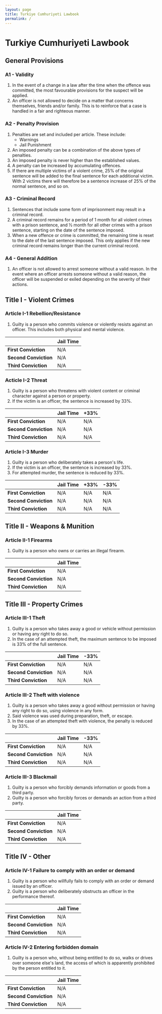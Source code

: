 ```yaml
---
layout: page
title: Turkiye Cumhuriyeti Lawbook
permalink: /
---
```


# Turkiye Cumhuriyeti Lawbook


## General Provisions

### A1 - Validity

1. In the event of a change in a law after the time when the offence was committed, the most favourable provisions for the suspect will be applied.
2. An officer is not allowed to decide on a matter that concerns themselves, friends and/or family. This is to reinforce that a case is handled in a fair and righteous manner.

### A2 - Penalty Provision

1. Penalties are set and included per article. These include:
    * Warnings
    * Jail Punishment
2. An imposed penalty can be a combination of the above types of penalties.
3. An imposed penalty is never higher than the established values.
4. A penalty can be increased by accumulating offences.
5. If there are multiple victims of a violent crime, 25% of the original sentence will be added to the final sentence for each additional victim. With 2 victims there will therefore be a sentence increase of 25% of the normal sentence, and so on.

### A3 - Criminal Record

1. Sentences that include some form of imprisonment may result in a criminal record.
2. A criminal record remains for a period of 1 month for all violent crimes with a prison sentence, and ½ month for all other crimes with a prison sentence, starting on the date of the sentence imposed.
3. When a new offence or crime is committed, the remaining time is reset to the date of the last sentence imposed. This only applies if the new criminal record remains longer than the current criminal record.

### A4 - General Addition

1. An officer is not allowed to arrest someone without a valid reason. In the event where an officer arrests someone without a valid reason, the officer will be suspended or exiled depending on the severity of their actions.

## Title I - Violent Crimes

### Article I-1 Rebellion/Resistance

1. Guilty is a person who commits violence or violently resists against an officer. This includes both physical and mental violence.

|   | **Jail Time**  |
|---|---|
|  **First Conviction** | N/A |
| **Second Conviction**  | N/A |
| **Third Conviction**  | N/A |

### Acticle I-2 Threat

1. Guilty is a person who threatens with violent content or criminal character against a person or property.
2. If the victim is an officer, the sentence is increased by 33%.

|   | **Jail Time**  | **+33%** |
|---|---|---|
|  **First Conviction** | N/A | N/A |
| **Second Conviction**  | N/A | N/A |
| **Third Conviction**  | N/A | N/A |

### Article I-3 Murder

1. Guilty is a person who deliberately takes a person's life. 
2. If the victim is an officer, the sentence is increased by 33%.
3. For attempted murder, the sentence is reduced by 33%.

|   | **Jail Time**  | **+33%** | **-33%** |
|---|---|---|---|
|  **First Conviction** | N/A | N/A | N/A |
| **Second Conviction**  | N/A | N/A | N/A |
| **Third Conviction**  | N/A | N/A | N/A |

## Title II - Weapons & Munition

### Article II-1 Firearms

1. Guilty is a person who owns or carries an illegal firearm.

|   | **Jail Time**  |
|---|---|
|  **First Conviction** | N/A |
| **Second Conviction**  | N/A |
| **Third Conviction**  | N/A |

## Title III - Property Crimes

### Article III-1 Theft

1. Guilty is a person who takes away a good or vehicle without permission or having any right to do so.
2. In the case of an attempted theft, the maximum sentence to be imposed is 33% of the full sentence.

|   | **Jail Time**  | **-33%** |
|---|---|---|
|  **First Conviction** | N/A | N/A |
| **Second Conviction**  | N/A | N/A |
| **Third Conviction**  | N/A | N/A |

### Article III-2 Theft with violence

1. Guilty is a person who takes away a good without permission or having any right to do so, using violence in any form.
2. Said violence was used during preparation, theft, or escape.
3. In the case of an attempted theft with violence, the penalty is reduced by 33%.

|   | **Jail Time**  | **-33%** |
|---|---|---|
|  **First Conviction** | N/A | N/A |
| **Second Conviction**  | N/A | N/A |
| **Third Conviction**  | N/A | N/A |

### Article III-3 Blackmail

1. Guilty is a person who forcibly demands information or goods from a third party.
2. Guilty is a person who forcibly forces or demands an action from a third party.

|   | **Jail Time**  |
|---|---|
|  **First Conviction** | N/A |
| **Second Conviction**  | N/A |
| **Third Conviction**  | N/A |

## Title IV - Other

### Article IV-1 Failure to comply with an order or demand

1. Guilty is a person who willfully fails to comply with an order or demand issued by an officer.
2. Guilty is a person who deliberately obstructs an officer in the performance thereof.

|   | **Jail Time**  |
|---|---|
|  **First Conviction** | N/A |
| **Second Conviction**  | N/A |
| **Third Conviction**  | N/A |

### Article IV-2 Entering forbidden domain

1. Guilty is a person who, without being entitled to do so, walks or drives over someone else's land, the access of which is apparently prohibited by the person entitled to it.

|   | **Jail Time**  |
|---|---|
|  **First Conviction** | N/A |
| **Second Conviction**  | N/A |
| **Third Conviction**  | N/A |
